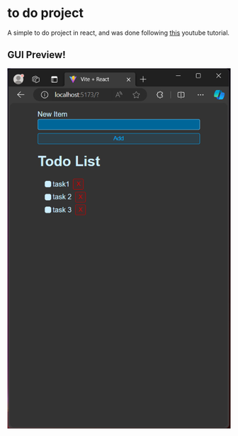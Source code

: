 # to do project

A simple to do project in react, and was done following [this](https://www.youtube.com/watch?v=Rh3tobg7hEo) youtube tutorial.

## **GUI Preview**!

 <img src="img.png">
